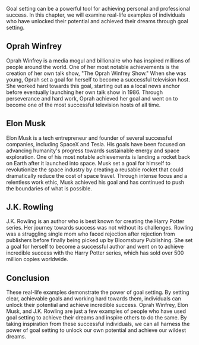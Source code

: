 
Goal setting can be a powerful tool for achieving personal and professional success. In this chapter, we will examine real-life examples of individuals who have unlocked their potential and achieved their dreams through goal setting.

Oprah Winfrey
-------------

Oprah Winfrey is a media mogul and billionaire who has inspired millions of people around the world. One of her most notable achievements is the creation of her own talk show, "The Oprah Winfrey Show." When she was young, Oprah set a goal for herself to become a successful television host. She worked hard towards this goal, starting out as a local news anchor before eventually launching her own talk show in 1986. Through perseverance and hard work, Oprah achieved her goal and went on to become one of the most successful television hosts of all time.

Elon Musk
---------

Elon Musk is a tech entrepreneur and founder of several successful companies, including SpaceX and Tesla. His goals have been focused on advancing humanity's progress towards sustainable energy and space exploration. One of his most notable achievements is landing a rocket back on Earth after it launched into space. Musk set a goal for himself to revolutionize the space industry by creating a reusable rocket that could dramatically reduce the cost of space travel. Through intense focus and a relentless work ethic, Musk achieved his goal and has continued to push the boundaries of what is possible.

J.K. Rowling
------------

J.K. Rowling is an author who is best known for creating the Harry Potter series. Her journey towards success was not without its challenges. Rowling was a struggling single mom who faced rejection after rejection from publishers before finally being picked up by Bloomsbury Publishing. She set a goal for herself to become a successful author and went on to achieve incredible success with the Harry Potter series, which has sold over 500 million copies worldwide.

Conclusion
----------

These real-life examples demonstrate the power of goal setting. By setting clear, achievable goals and working hard towards them, individuals can unlock their potential and achieve incredible success. Oprah Winfrey, Elon Musk, and J.K. Rowling are just a few examples of people who have used goal setting to achieve their dreams and inspire others to do the same. By taking inspiration from these successful individuals, we can all harness the power of goal setting to unlock our own potential and achieve our wildest dreams.
